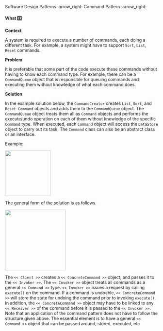 <link rel="stylesheet" href="{{baseUrl}}/css/textbook.css">

<div class="website-content">

<div id="path">Software Design Patterns :arrow_right: Command Pattern :arrow_right:</div>

<div id="title">

#### What :two:

</div>

<div id="body">

**Context**

A system is required to execute a number of commands, each doing a different task. For example, a system might have to support `Sort`, `List`, `Reset` commands.

**Problem**

It is preferable that some part of the code execute these commands without having to know each command type. For example, there can be a `CommandQueue` object that is responsible for queuing commands and executing them without knowledge of what each command does.

**Solution**

In the example solution below, the `CommandCreator` creates `List`, `Sort`, and `Reset Command` objects and adds them to the `CommandQueue` object. The `CommandQueue` object treats them all as `Command` objects and performs the execute/undo operation on each of them without knowledge of the specific `Command` type. When executed, each `Command` object will access the `DataStore` object to carry out its task. The `Command` class can also be an abstract class or an interface.

<tip-box>

Example:

<img src="{{baseUrl}}/designPatterns/command/what/images/commandCreator.png" height="150" />
<p/>

</tip-box>

The general form of the solution is as follows.

<img src="{{baseUrl}}/designPatterns/command/what/images/clientInvoker.png" height="200" />
<p/>

The `<< Client >>` creates a `<< ConcreteCommand >>` object, and passes it to the `<< Invoker >>`. The `<< Invoker >>` object treats all commands as a general `<< Command >>` type.  `<< Invoker >>` issues a request by calling `execute()` on the command. If a command is undoable, `<< ConcreteCommand >>` will store the state for undoing the command prior to invoking `execute()`.  In addition, the `<< ConcreteCommand >>` object may have to be linked to any `<< Receiver >>` of the command before it is passed to the `<< Invoker >>`. Note that an application of the command pattern does not have to follow the structure given above. The essential element is to have a general `<< Command >>` object that can be passed around, stored, executed, etc

</div>

</div>

